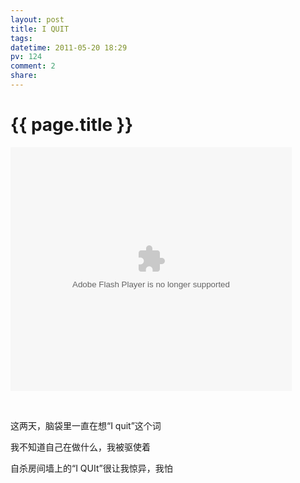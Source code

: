 ```yaml
---
layout: post
title: I QUIT
tags: 
datetime: 2011-05-20 18:29
pv: 124
comment: 2
share: 
---
```


{{ page.title }}
================

 <p><embed allowscriptaccess="never" height="390" loop="false" menu="false" play="true" pluginspage="http://www.macromedia.com/go/getflashplayer" src="http://player.youku.com/player.php/sid/XMjAyMzEwNzMy/v.swf" style="width: 450px; height: 390px;" type="application/x-shockwave-flash" width="450" wmode="transparent" /></p><p>&nbsp;</p><p>这两天，脑袋里一直在想“I quit”这个词</p><p>我不知道自己在做什么，我被驱使着</p><p>自杀房间墙上的“I QUIt”很让我惊异，我怕</p><p></p> 

